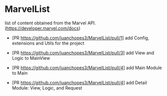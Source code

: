 # MarvelList
list of content obtained from the Marvel API. (https://developer.marvel.com/docs)


- [PR https://github.com/juanchopes3/MarvelList/pull/1]
    add Config, extensions and Utils for the project
    
- [PR https://github.com/juanchopes3/MarvelList/pull/3]
    add View and Logic to MainView

- [PR https://github.com/juanchopes3/MarvelList/pull/4]
    add Main Module to Main 

- [PR https://github.com/juanchopes3/MarvelList/pull/4]
    add Detail Module: View, Logic, and Request
